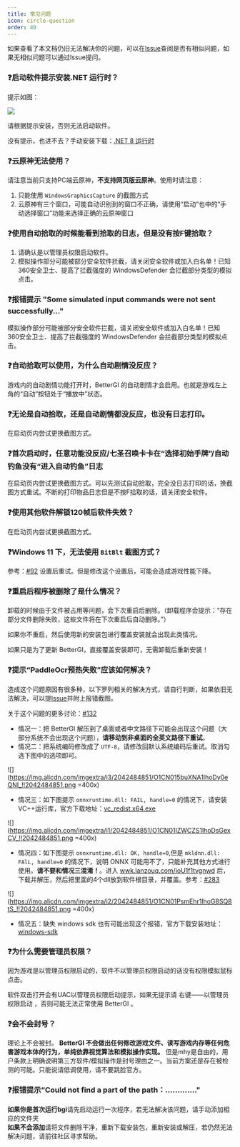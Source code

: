```yaml
---
title: 常见问题
icon: circle-question
order: 40
---
```



如果查看了本文档仍旧无法解决你的问题，可以在[Issue](https://github.com/babalae/better-genshin-impact/issues)查阅是否有相似问题，如果无相似问题可以通过Issue提问。

### ❓启动软件提示安装.NET 运行时？

提示如图：

![](https://img.alicdn.com/imgextra/i3/2042484851/O1CN012MVMsp1lhoDtEX1bo_!!2042484851.jpg)

请根据提示安装，否则无法启动软件。

没有提示，也进不去？手动安装下载：[.NET 8 运行时](https://dotnet.microsoft.com/zh-cn/download/dotnet/latest/runtime)

### ❓云原神无法使用？
请注意当前只支持PC端云原神，**不支持网页版云原神**。使用时请注意：
1. 只能使用 `WindowsGraphicsCapture` 的截图方式
2. 云原神有三个窗口，可能自动识别到的窗口不正确，请使用“启动”也中的“手动选择窗口”功能来选择正确的云原神窗口

### ❓使用自动拾取的时候能看到拾取的日志，但是没有按F键拾取？
1. 请确认是以管理员权限启动软件。
2. 模拟操作部分可能被部分安全软件拦截，请关闭安全软件或加入白名单！已知 360安全卫士、提高了拦截强度的 WindowsDefender 会拦截部分类型的模拟点击。

### ❓报错提示 "Some simulated input commands were not sent successfully..."
模拟操作部分可能被部分安全软件拦截，请关闭安全软件或加入白名单！已知 360安全卫士、提高了拦截强度的 WindowsDefender 会拦截部分类型的模拟点击。

### ❓自动拾取可以使用，为什么自动剧情没反应？
游戏内的自动剧情功能打开时，BetterGI 的自动剧情才会启用。也就是游戏左上角的“自动”按钮处于“播放中”状态。

### ❓无论是自动拾取，还是自动剧情都没反应，也没有日志打印。
在启动页内尝试更换截图方式。

### ❓首次启动时，任意功能没反应/七圣召唤卡卡在“选择初始手牌”/自动钓鱼没有“进入自动钓鱼”日志
在启动页内尝试更换截图方式。可以先测试自动拾取，完全没日志打印的话，换截图方式重试。不断的打印物品日志但是不按F拾取的话，请关闭安全软件。

### ❓使用其他软件解锁120帧后软件失效？
在启动页内尝试更换截图方式。

### ❓Windows 11 下，无法使用 `BitBlt` 截图方式？
参考：[#92](https://github.com/babalae/better-genshin-impact/issues/92) 设置后重试。但是修改这个设置后，可能会造成游戏性能下降。

### ❓重启后程序被删除了是什么情况？
卸载的时候由于文件被占用等问题，会下次重启后删除。（卸载程序会提示：“存在部分文件删除失败，这些文件将在下次重启后自动删除。”）

如果你不重启，然后使用新的安装包进行覆盖安装就会出现此类情况。

如果只是为了更新 BetterGI，直接覆盖安装即可，无需卸载后重新安装！

### ❓提示“PaddleOcr预热失败”应该如何解决？

造成这个问题原因有很多种，以下罗列相关的解决方式，请自行判断，如果依旧无法解决，可以提[Issue](https://github.com/babalae/better-genshin-impact/issues)并附上报错截图。

关于这个问题的更多讨论：[#132](https://github.com/babalae/better-genshin-impact/issues/132)

* 情况一：把 BetterGI 解压到了桌面或者中文路径下可能会出现这个问题（大部分系统不会出现这个问题），**请移动到非桌面的全英文路径下重试**。 
* 情况二：把系统编码修改成了 `UTF-8`，请修改回默认系统编码后重试。取消勾选下图中的选项即可。

![](https://img.alicdn.com/imgextra/i3/2042484851/O1CN015buXNA1lhoDy0eQNI_!!2042484851.png =400x)

* 情况三：如下图提示 `onnxruntime.dll: FAIL, handle=0` 的情况下，请安装VC++运行库，官方下载地址：[vc_redist.x64.exe](https://aka.ms/vs/17/release/vc_redist.x64.exe)

![](https://img.alicdn.com/imgextra/i1/2042484851/O1CN01IZWCZS1lhoDsGexCV_!!2042484851.png =400x)

* 情况四：如下图提示 `onnxruntime.dll: OK, handle=0`,但是 `mkldnn.dll: FAlL, handle=0` 的情况下，说明 ONNX 可能用不了，只能补充其他方式进行使用。**请不要和情况三混淆！**。进入 [wwk.lanzouq.com/ioU1f1tvgnwd](https://wwk.lanzouq.com/ioU1f1tvgnwd) 后，下载并解压，然后把里面的4个dll放到软件根目录，并覆盖。参考：[#283](https://github.com/babalae/better-genshin-impact/issues/283) 

![](https://img.alicdn.com/imgextra/i2/2042484851/O1CN01PsmEhr1lhoG8SQ8tS_!!2042484851.png  =400x)

* 情况五：缺失 windows sdk 也有可能出现这个报错，官方下载安装地址：[windows-sdk](https://developer.microsoft.com/zh-cn/windows/downloads/windows-sdk/)


### ❓为什么需要管理员权限？
因为游戏是以管理员权限启动的，软件不以管理员权限启动的话没有权限模拟鼠标点击。

软件双击打开会有UAC以管理员权限启动提示，如果无提示请 右键——以管理员权限启动 ，否则可能无法正常使用 BetterGI 。

### ❓会不会封号？
理论上不会被封。 **BetterGI 不会做出任何修改游戏文件、读写游戏内存等任何危害游戏本体的行为，单纯依靠视觉算法和模拟操作实现。** 但是mhy是自由的，用户条款上明确说明第三方软件/模拟操作是封号理由之一。当前方案还是存在被检测的可能。只能说请低调使用，请不要跳脸官方。  

### ❓报错提示“Could not find a part of the path：............."
 **如果你是首次运行bgi**请先启动运行一次程序，若无法解决该问题，请手动添加相应的文件夹  
 **如果不会添加**请将文件删除干净，重新下载安装包，重新安装或解压，若仍然无法解决问题，请前往社区寻求帮助。 
  